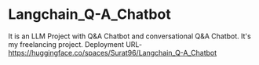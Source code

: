 # Langchain_Q-A_Chatbot
It is an LLM Project with Q&amp;A Chatbot and conversational Q&amp;A Chatbot. It's my freelancing project.
Deployment URL- https://huggingface.co/spaces/Surat96/Langchain_Q-A_Chatbot
